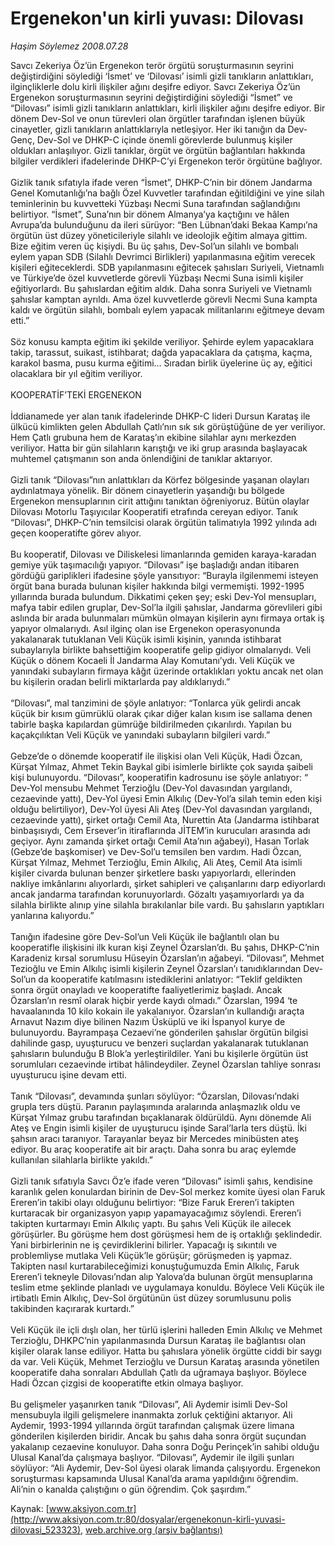 # Ergenekon'un kirli yuvası: Dilovası

*Haşim Söylemez 2008.07.28*

<div class="pNewsDetailMainContent" itemprop="articleBody">
 Savcı Zekeriya Öz’ün Ergenekon terör örgütü soruşturmasının seyrini değiştirdiğini söylediği ‘İsmet’ ve ‘Dilovası’ isimli gizli tanıkların anlattıkları, ilginçliklerle dolu kirli ilişkiler ağını deşifre ediyor.  Savcı Zekeriya Öz’ün Ergenekon soruşturmasının seyrini değiştirdiğini söylediği “İsmet” ve “Dilovası” isimli gizli tanıkların anlattıkları, kirli ilişkiler ağını deşifre ediyor. Bir dönem Dev-Sol ve onun türevleri olan örgütler tarafından işlenen büyük cinayetler, gizli tanıkların anlattıklarıyla netleşiyor. Her iki tanığın da Dev-Genç, Dev-Sol ve DHKP-C içinde önemli görevlerde bulunmuş kişiler oldukları anlaşılıyor. Gizli tanıklar, örgüt ve örgütün bağlantıları hakkında bilgiler verdikleri ifadelerinde DHKP-C’yi Ergenekon terör örgütüne bağlıyor.
 <br/>
 <br/>
 Gizlik tanık sıfatıyla ifade veren “İsmet”, DHKP-C’nin bir dönem Jandarma Genel Komutanlığı’na bağlı Özel Kuvvetler tarafından eğitildiğini ve yine silah teminlerinin bu kuvvetteki Yüzbaşı Necmi Suna tarafından sağlandığını belirtiyor. “İsmet”, Suna’nın bir dönem Almanya’ya kaçtığını ve hâlen Avrupa’da bulunduğunu da ileri sürüyor: “Ben Lübnan’daki Bekaa Kampı’na örgütün üst düzey yöneticileriyle silahlı ve ideolojik eğitim almaya gittim. Bize eğitim veren üç kişiydi. Bu üç şahıs, Dev-Sol’un silahlı ve bombalı eylem yapan SDB (Silahlı Devrimci Birlikleri) yapılanmasına eğitim verecek kişileri eğiteceklerdi. SDB yapılanmasını eğitecek şahısları Suriyeli, Vietnamlı ve Türkiye’de özel kuvvetlerde görevli Yüzbaşı Necmi Suna isimli kişiler eğitiyorlardı. Bu şahıslardan eğitim aldık. Daha sonra Suriyeli ve Vietnamlı şahıslar kamptan ayrıldı. Ama özel kuvvetlerde görevli Necmi Suna kampta kaldı ve örgütün silahlı, bombalı eylem yapacak militanlarını eğitmeye devam etti.”
 <br/>
 <br/>
 Söz konusu kampta eğitim iki şekilde veriliyor. Şehirde eylem yapacaklara takip, tarassut, suikast, istihbarat; dağda yapacaklara da çatışma, kaçma, karakol basma, pusu kurma eğitimi… Sıradan birlik üyelerine üç ay, eğitici olacaklara bir yıl eğitim veriliyor.
 <br/>
 <br/>
 KOOPERATİF’TEKİ ERGENEKON
 <br/>
 <br/>
 İddianamede yer alan tanık ifadelerinde DHKP-C lideri Dursun Karataş ile ülkücü kimlikten gelen Abdullah Çatlı’nın sık sık görüştüğüne de yer veriliyor. Hem Çatlı grubuna hem de Karataş’ın ekibine silahlar aynı merkezden veriliyor. Hatta bir gün silahların karıştığı ve iki grup arasında başlayacak muhtemel çatışmanın son anda önlendiğini de tanıklar aktarıyor.
 <br/>
 <br/>
 Gizli tanık “Dilovası”nın anlattıkları da Körfez bölgesinde yaşanan olayları aydınlatmaya yönelik. Bir dönem cinayetlerin yaşandığı bu bölgede Ergenekon mensuplarının cirit attığını tanıktan öğreniyoruz. Bütün olaylar Dilovası Motorlu Taşıyıcılar Kooperatifi etrafında cereyan ediyor. Tanık “Dilovası”, DHKP-C’nin temsilcisi olarak örgütün talimatıyla 1992 yılında adı geçen kooperatifte görev alıyor.
 <br/>
 <br/>
 Bu kooperatif, Dilovası ve Diliskelesi limanlarında gemiden karaya-karadan gemiye yük taşımacılığı yapıyor. “Dilovası” işe başladığı andan itibaren gördüğü gariplikleri ifadesine şöyle yansıtıyor: “Burayla ilgilenmemi isteyen örgüt bana burada bulunan kişiler hakkında bilgi vermemişti. 1992-1995 yıllarında burada bulundum. Dikkatimi çeken şey; eski Dev-Yol mensupları, mafya tabir edilen gruplar, Dev-Sol’la ilgili şahıslar, Jandarma görevlileri gibi aslında bir arada bulunmaları mümkün olmayan kişilerin aynı firmaya ortak iş yapıyor olmalarıydı. Asıl ilginç olan ise Ergenekon operasyonunda yakalanarak tutuklanan Veli Küçük isimli kişinin, yanında istihbarat subaylarıyla birlikte bahsettiğim kooperatife gelip gidiyor olmalarıydı. Veli Küçük o dönem Kocaeli İl Jandarma Alay Komutanı’ydı. Veli Küçük ve yanındaki subayların firmaya kâğıt üzerinde ortaklıkları yoktu ancak net olan bu kişilerin oradan belirli miktarlarda pay aldıklarıydı.”
 <br/>
 <br/>
 “Dilovası”, mal tanzimini de şöyle anlatıyor: “Tonlarca yük gelirdi ancak küçük bir kısım gümrüklü olarak çıkar diğer kalan kısım ise sallama denen tabirle başka kapılardan gümrüğe bildirilmeden çıkarılırdı. Yapılan bu kaçakçılıktan Veli Küçük ve yanındaki subayların bilgileri vardı.”
 <br/>
 <br/>
 Gebze’de o dönemde kooperatif ile ilişkisi olan Veli Küçük, Hadi Özcan, Kürşat Yılmaz, Ahmet Tekin Baykal gibi isimlerle birlikte çok sayıda şaibeli kişi bulunuyordu. “Dilovası”, kooperatifin kadrosunu ise şöyle anlatıyor: “ Dev-Yol mensubu Mehmet Terzioğlu (Dev-Yol davasından yargılandı, cezaevinde yattı), Dev-Yol üyesi Emin Alkılıç (Dev-Yol’a silah temin eden kişi olduğu belirtiliyor), Dev-Yol üyesi Ali Ateş (Dev-Yol davasından yargılandı, cezaevinde yattı), şirket ortağı Cemil Ata, Nurettin Ata (Jandarma istihbarat binbaşısıydı, Cem Ersever’in itiraflarında JİTEM’in kurucuları arasında adı geçiyor. Aynı zamanda şirket ortağı Cemil Ata’nın ağabeyi), Hasan Torlak (Gebze’de başkomiser) ve Dev-Sol’u temsilen ben vardım. Hadi Özcan, Kürşat Yılmaz, Mehmet Terzioğlu, Emin Alkılıç, Ali Ateş, Cemil Ata isimli kişiler civarda bulunan benzer şirketlere baskı yapıyorlardı, ellerinden nakliye imkânlarını alıyorlardı, şirket sahipleri ve çalışanlarını darp ediyorlardı ancak jandarma tarafından korunuyorlardı. Gözaltı yaşamıyorlardı ya da silahla birlikte alınıp yine silahla bırakılanlar bile vardı. Bu şahısların yaptıkları yanlarına kalıyordu.”
 <br/>
 <br/>
 Tanığın ifadesine göre Dev-Sol’un Veli Küçük ile bağlantılı olan bu kooperatifle ilişkisini ilk kuran kişi Zeynel Özarslan’dı. Bu şahıs, DHKP-C’nin Karadeniz kırsal sorumlusu Hüseyin Özarslan’ın ağabeyi. “Dilovası”, Mehmet Tezioğlu ve Emin Alkılıç isimli kişilerin Zeynel Özarslan’ı tanıdıklarından Dev-Sol’un da kooperatife katılmasını istediklerini anlatıyor: “Teklif geldikten sonra örgüt onayladı ve kooperatifte faaliyetlerimiz başladı. Ancak Özarslan’ın resmî olarak hiçbir yerde kaydı olmadı.” Özarslan, 1994 ‘te havaalanında 10 kilo kokain ile yakalanıyor. Özarslan’ın kullandığı araçta Arnavut Nazım diye bilinen Nazım Üsküplü ve iki İspanyol kurye de bulunuyordu. Bayrampaşa Cezaevi’ne gönderilen şahıslar örgütün bilgisi dahilinde gasp, uyuşturucu ve benzeri suçlardan yakalanarak tutuklanan şahısların bulunduğu B Blok’a yerleştirildiler. Yani bu kişilerle örgütün üst sorumluları cezaevinde irtibat hâlindeydiler. Zeynel Özarslan tahliye sonrası uyuşturucu işine devam etti.
 <br/>
 <br/>
 Tanık “Dilovası”, devamında şunları söylüyor: “Özarslan, Dilovası’ndaki grupla ters düştü. Paranın paylaşımında aralarında anlaşmazlık oldu ve Kürşat Yılmaz grubu tarafından bıçaklanarak öldürüldü. Aynı dönemde Ali Ateş ve Engin isimli kişiler de uyuşturucu işinde Saral’larla ters düştü. İki şahsın aracı taranıyor. Tarayanlar beyaz bir Mercedes minibüsten ateş ediyor. Bu araç kooperatife ait bir araçtı. Daha sonra bu araç eylemde kullanılan silahlarla birlikte yakıldı.”
 <br/>
 <br/>
 Gizli tanık sıfatıyla Savcı Öz’e ifade veren “Dilovası” isimli şahıs, kendisine karanlık gelen konulardan birinin de Dev-Sol merkez komite üyesi olan Faruk Ereren’in takibi olayı olduğunu belirtiyor: “Bize Faruk Ereren’i takipten kurtaracak bir organizasyon yapıp yapamayacağımız söylendi. Ereren’i takipten kurtarmayı Emin Alkılıç yaptı. Bu şahıs Veli Küçük ile ailecek görüşürler. Bu görüşme hem dost görüşmesi hem de iş ortaklığı şeklindedir. Yani birbirlerinin ne iş çevirdiklerini bilirler. Yapacağı iş sıkıntılı ve problemliyse mutlaka Veli Küçük’le görüşür; görüşmeden iş yapmaz. Takipten nasıl kurtarabileceğimizi konuştuğumuzda Emin Alkılıç, Faruk Ereren’i tekneyle Dilovası’ndan alıp Yalova’da bulunan örgüt mensuplarına teslim etme şeklinde planladı ve uygulamaya konuldu. Böylece Veli Küçük ile irtibatlı Emin Alkılıç, Dev-Sol örgütünün üst düzey sorumlusunu polis takibinden kaçırarak kurtardı.”
 <br/>
 <br/>
 Veli Küçük ile içli dışlı olan, her türlü işlerini halleden Emin Alkılıç ve Mehmet Terzioğlu, DHKPC’nin yapılanmasında Dursun Karataş ile bağlantısı olan kişiler olarak lanse ediliyor. Hatta bu şahıslara yönelik örgütte ciddi bir saygı da var. Veli Küçük, Mehmet Terzioğlu ve Dursun Karataş arasında yönetilen kooperatife daha sonraları Abdullah Çatlı da uğramaya başlıyor. Böylece Hadi Özcan çizgisi de kooperatifte etkin olmaya başlıyor.
 <br/>
 <br/>
 Bu gelişmeler yaşanırken tanık “Dilovası”, Ali Aydemir isimli Dev-Sol mensubuyla ilgili gelişmelere inanmakta zorluk çektiğini aktarıyor.  Ali Aydemir, 1993-1994 yıllarında örgüt tarafından çalışmak üzere limana gönderilen kişilerden biridir. Ancak bu şahıs daha sonra örgüt suçundan yakalanıp cezaevine konuluyor. Daha sonra Doğu Perinçek’in sahibi olduğu Ulusal Kanal’da çalışmaya başlıyor. “Dilovası”, Aydemir ile ilgili şunları söylüyor: “Ali Aydemir, Dev-Sol üyesi olarak limanda çalışıyordu. Ergenekon soruşturması kapsamında Ulusal Kanal’da arama yapıldığını öğrendim. Ali’nin o kanalda çalıştığını o gün öğrendim. Çok şaşırdım.”
 <br/>
</div>


Kaynak: [www.aksiyon.com.tr](http://www.aksiyon.com.tr:80/dosyalar/ergenekonun-kirli-yuvasi-dilovasi_523323), [web.archive.org (arşiv bağlantısı)](http://web.archive.org/web/20150404001327/http://www.aksiyon.com.tr:80/dosyalar/ergenekonun-kirli-yuvasi-dilovasi_523323)
